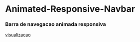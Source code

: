 # Animated-Responsive-Navbar
### Barra de navegacao animada responsiva
[visualizacao](https://ednotsheeran.github.io/Animated-Responsive-Navbar/.)
